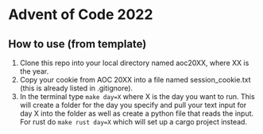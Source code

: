 # Advent of Code 2022

## How to use (from template)

1. Clone this repo into your local directory named aoc20XX, where XX is the year.  
2. Copy your cookie from AOC 20XX into a file named session_cookie.txt (this is already listed in .gitignore).
3. In the terminal type `make day=X` where X is the day you want to run. This will create a folder for the day you specify and pull your text input for day X into the folder as well as create a python file that reads the input. For rust do `make rust day=X` which will set up a cargo project instead.
